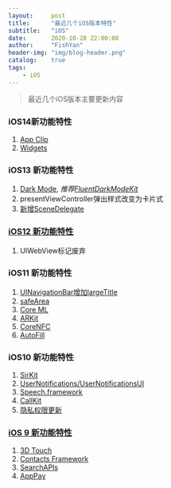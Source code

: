 ```yaml
---
layout:     post
title:      "最近几个iOS版本特性"
subtitle:   "iOS"
date:       2020-10-28 22:00:00
author:     "FishYan"
header-img: "img/blog-header.png" 
catalog:    true
tags:
    - iOS
---
```


> 最近几个iOS版本主要更新内容

### iOS14新功能特性
1. [App Clip](https://www.ifanr.com/minapp/1368393)
2. [Widgets](https://juejin.cn/post/6844904199247888391)

### iOS13 新功能特性
1. [Dark Mode](https://www.jianshu.com/p/0be7ce07cb4f), *推荐[FluentDarkModeKit](https://github.com/microsoft/FluentDarkModeKit)*
2. presentViewController弹出样式改变为卡片式
3. [新增SceneDelegate](https://www.jianshu.com/p/53e3252dc07e)
   
### [iOS12 新功能特性](https://www.jianshu.com/p/011e31a064cc)
1. UIWebView标记废弃

### iOS11 新功能特性
1. [UINavigationBar增加largeTitle](https://www.jianshu.com/p/b57ab57264a9)
2. [safeArea](https://www.jianshu.com/p/1432a94ef66f)
3. [Core ML](https://developer.apple.com/cn/documentation/coreml/#overview)
4. [ARKit](https://developer.apple.com/cn/documentation/arkit/)
5. [CoreNFC](https://www.jianshu.com/p/c1b7e9062fee)
6. [AutoFill](https://www.cnblogs.com/zhanggui/p/9431950.html)

### iOS10 新功能特性
1. [SirKit](https://www.jianshu.com/p/01d207c7d50a)
2. [UserNotifications/UserNotificationsUI](https://www.jianshu.com/p/0f0dd782fdd5)
3. [Speech.framework](https://www.jianshu.com/p/842d6701647e)
4. [CallKit](https://www.jianshu.com/p/2bf4f186dfd9)
5. [隐私权限更新](https://www.jianshu.com/p/5f05bc8395f1)

### [iOS 9 新功能特性](https://fishyan.cn/2016/06/26/Collection/)
1. [3D Touch](https://www.jianshu.com/p/c9a8ec970003)
2. [Contacts Framework](https://fishyan.cn/2016/03/16/Contact/)
3. [SearchAPIs](https://fishyan.cn/2016/03/27/SearchAPIs/)
4. [AppPay](https://fishyan.cn/2016/04/24/ApplePay/)






